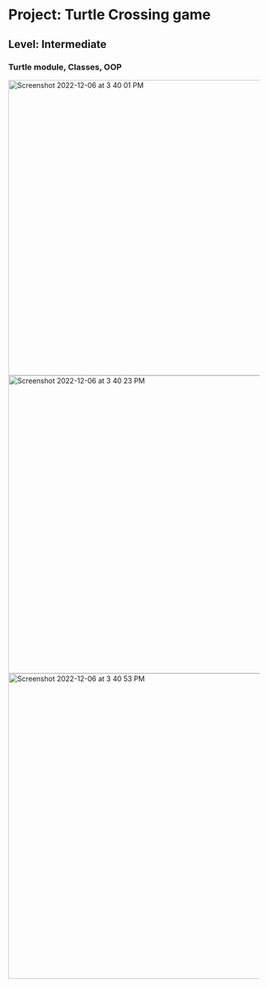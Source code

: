 # Project: Turtle Crossing game


## Level:  Intermediate

### Turtle module, Classes, OOP

<img width="592" alt="Screenshot 2022-12-06 at 3 40 01 PM" src="https://user-images.githubusercontent.com/81766272/206018626-7bbf1f5e-7980-4ed2-8fac-322387fd2ed3.png">

<img width="597" alt="Screenshot 2022-12-06 at 3 40 23 PM" src="https://user-images.githubusercontent.com/81766272/206018635-47013f7d-6431-4383-9a9f-1e3ce22af635.png">

<img width="612" alt="Screenshot 2022-12-06 at 3 40 53 PM" src="https://user-images.githubusercontent.com/81766272/206018639-6d08a65f-9d42-425c-baaa-ede0bd3134f8.png">
